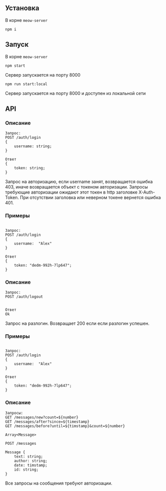## Установка
В корне `meow-server`
```
npm i
```


## Запуск
В корне `meow-server`
```
npm start
```
Сервер запускается на порту 8000

```
npm run start:local
```
Сервер запускается на порту 8000 и доступен из локальной сети

## API
### Описание
```
Запрос:
POST /auth/login
{
    username: string;
}

Ответ
{
    token: string;
}
```
Запрос на авторизацию, если username занят, возвращается ошибка 403, иначе 
возвращается объект с токеном авторизации. Запросы требующие авторизации
ожидают этот токен в http заголовке X-Auth-Token. При отсутствии заголовка
или неверном токене вернется ошибка 401.

### Примеры
```

Запрос:
POST /auth/login
{
    username:  "Alex"
}

Ответ
{
    token: "dedm-992h-7lp647";
}
```
### Описание
```
Запрос:
POST /auth/logout


Ответ
Ok
```
Запрос на разлогин. Возвращает 200 если если разлогин успешен.

### Примеры
```

Запрос:
POST /auth/login
{
    username:  "Alex"
}

Ответ
{
    token: "dedm-992h-7lp647";
}
```


### Описание
```
Запросы:
GET /messages/new?count=${number}
GET /messages/after?since=${timestamp}
GET /messages/before?until=${timstamp}&count=${number}

Array<Message>

POST /messages

Message {
    text: string;
    author: string;
    date: timstamp;
    id: string;
}
```
Все запросы на сообщения требуют авторизации.

